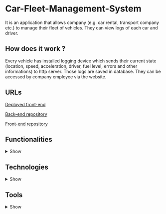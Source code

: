 # Car-Fleet-Management-System
It is an application that allows company (e.g. car rental, transport company etc.) to manage their fleet of vehicles. They can view logs of each car and driver. 
## How does it work ?
Every vehicle has installed logging device which sends their current state (location, speed, acceleration, driver, fuel level, errors and other informations) to http server. Those logs are saved in database. They can be accessed by company employee via the website.

## URLs
[Deployed front-end](https://carfleetmanagementsystem.pl "CFMS front-end URL")

[Back-end repository](https://github.com/luki530/Car-Fleet-Management-System "Back-end repository")

[Front-end repository](https://github.com/luki530/Car-Fleet-Management-System-FRONTEND "Front-end repository")

## Functionalities

<details><summary>Show</summary>
  <p>1. Login with 'remember me' function.</p>
  <p>2. Registration with email and phone number verification.</p>
  <p>3. Reset password.</p>
  <p>4. Viewing user profile.</p>
  <p>5. Autorization (each role has its own permissions).</p>
  <p>6. Listing, editing and deleting users. Assigning and changing roles.</p>
  <p>7. Adding, listing, editing, deleting cars and logger devices. Assigning logger devices to cars.</p>
  <p>8. Displaying car location on the map.</p>
  <p>9. Contact with developers through simple form.</p>
  <p>10. Scalable and responsive website on any device.</p>
  <p>11. Possibility to change theme and language.</p>
  <p>12. Animation while moving between components.</p>
  </p>
</details>

## Technologies

<details><summary>Show</summary>
  <p>
    
### Java
> Main back-end language.</p>
>#### Maven
>>Managing libraries used in project.
>#### SpringBoot
>>Responsible for HTTP server.
>#### Jakarta Persistence Api (JPA)
>>ORM standard
>#### Hibernate
>>Framework for mapping Java objects to MySQL database.
>#### JSON Web Token (JWT)
>>User authentication and autorization for application security. 
>#### JustSend SMS API
>>Sending SMS to verify user phone number while registration.
### MySQL
>Database service used to store objects.
### HTTP
>Application communication protocol.
### Google Cloud Platform
>Front-end and back-end server hosting.
>#### App Engine
>>Engine for running applications.
>#### Cloud SQL
>>Hosting MySQL database.
>#### Cloud Build
>>Dynamic and automatic code compilation and deployment after each push to master on GitHub.
>#### Google Maps
>>View vehicle on map.
### Angular
>>Main front-end technology.
>#### TypeScript
>>Language used in Angular logic.
>#### HTML
>>Display data in views.
>#### CSS
>>Styling components.
>#### Angular Material
>>Designing eye-friendly website.
  </p>
</details>

## Tools

<details><summary>Show</summary>
  <p>

### IntelliJ
>Java IDE
### Visual Studio Code
>Angular IDE
### Postman
>Sending raw http request. 
### Fiddler
>Catching http request to analyze.
### GIT
>Used for team-development. 
>#### GitHub
>>Choosen GIT hosting.

</p>
</details>



